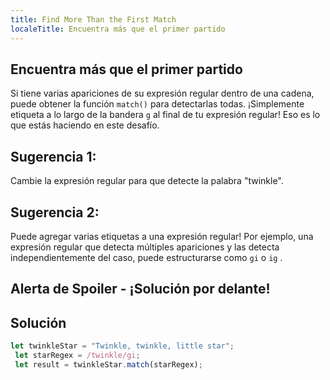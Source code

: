 ```yaml
---
title: Find More Than the First Match
localeTitle: Encuentra más que el primer partido
---
```

## Encuentra más que el primer partido

Si tiene varias apariciones de su expresión regular dentro de una cadena, puede obtener la función `match()` para detectarlas todas. ¡Simplemente etiqueta a lo largo de la bandera `g` al final de tu expresión regular! Eso es lo que estás haciendo en este desafío.

## Sugerencia 1:

Cambie la expresión regular para que detecte la palabra "twinkle".

## Sugerencia 2:

Puede agregar varias etiquetas a una expresión regular! Por ejemplo, una expresión regular que detecta múltiples apariciones y las detecta independientemente del caso, puede estructurarse como `gi` o `ig` .

## Alerta de Spoiler - ¡Solución por delante!

## Solución

```javascript
let twinkleStar = "Twinkle, twinkle, little star"; 
 let starRegex = /twinkle/gi; 
 let result = twinkleStar.match(starRegex); 

```
